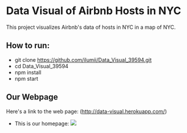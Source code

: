 <h1>Data Visual of Airbnb Hosts in NYC</h1>
This project visualizes Airbnb's data of hosts in NYC in a map of NYC.

## How to run:
  * git clone https://github.com/ilumii/Data_Visual_39594.git
  * cd Data_Visual_39594
  * npm install
  * npm start
  
## Our Webpage
Here's a link to the web page: (http://data-visual.herokuapp.com/)

 * This is our homepage: <img src="https://imgur.com/m9pn7FW.png" />
